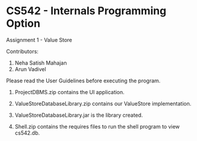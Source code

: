 # CS542 - Internals Programming Option
Assignment 1 - Value Store

Contributors:
1. Neha Satish Mahajan
2. Arun Vadivel

Please read the User Guidelines before executing the program.

1)	ProjectDBMS.zip contains the UI application.

2)	ValueStoreDatabaseLibrary.zip contains our ValueStore implementation.

3)	ValueStoreDatabaseLibrary.jar is the library created.

4)  Shell.zip contains the requires files to run the shell program to view cs542.db.

